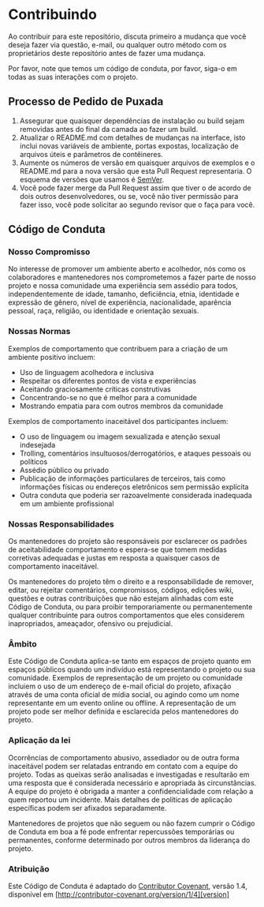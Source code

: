 # Contribuindo

Ao contribuir para este repositório, discuta primeiro a mudança que você deseja fazer via questão,
e-mail, ou qualquer outro método com os proprietários deste repositório antes de fazer uma mudança.

Por favor, note que temos um código de conduta, por favor, siga-o em todas as suas interações com o projeto.

## Processo de Pedido de Puxada

1. Assegurar que quaisquer dependências de instalação ou build sejam removidas antes do final da camada ao fazer um build.
2. Atualizar o README.md com detalhes de mudanças na interface, isto inclui novas variáveis de ambiente, portas expostas, localização de arquivos úteis e parâmetros de contêineres.
3. Aumente os números de versão em quaisquer arquivos de exemplos e o README.md para a nova versão que esta Pull Request representaria. O esquema de versões que usamos é [SemVer](http://semver.org/).
4. Você pode fazer merge da Pull Request assim que tiver o de acordo de dois outros desenvolvedores, ou se, você não tiver permissão para fazer isso, você pode solicitar ao segundo revisor que o faça para você.

## Código de Conduta

### Nosso Compromisso

No interesse de promover um ambiente aberto e acolhedor, nós como os colaboradores e mantenedores nos comprometemos a fazer parte de nosso projeto e
nossa comunidade uma experiência sem assédio para todos, independentemente de idade, tamanho, deficiência, etnia, identidade e expressão de gênero, nível de experiência, nacionalidade, aparência pessoal, raça, religião, ou identidade e orientação sexuais.

### Nossas Normas

Exemplos de comportamento que contribuem para a criação de um ambiente positivo incluem:

- Uso de linguagem acolhedora e inclusiva
- Respeitar os diferentes pontos de vista e experiências
- Aceitando graciosamente críticas construtivas
- Concentrando-se no que é melhor para a comunidade
- Mostrando empatia para com outros membros da comunidade

Exemplos de comportamento inaceitável dos participantes incluem:

- O uso de linguagem ou imagem sexualizada e atenção sexual indesejada
- Trolling, comentários insultuosos/derrogatórios, e ataques pessoais ou políticos
- Assédio público ou privado
- Publicação de informações particulares de terceiros, tais como informações físicas ou endereços eletrônicos sem permissão explícita
- Outra conduta que poderia ser razoavelmente considerada inadequada em um ambiente profissional

### Nossas Responsabilidades

Os mantenedores do projeto são responsáveis por esclarecer os padrões de aceitabilidade
comportamento e espera-se que tomem medidas corretivas adequadas e justas em
resposta a quaisquer casos de comportamento inaceitável.

Os mantenedores do projeto têm o direito e a responsabilidade de remover, editar, ou
rejeitar comentários, compromissos, códigos, edições wiki, questões e outras contribuições
que não estejam alinhadas com este Código de Conduta, ou para proibir temporariamente ou
permanentemente qualquer contribuinte para outros comportamentos que eles considerem inapropriados,
ameaçador, ofensivo ou prejudicial.

### Âmbito

Este Código de Conduta aplica-se tanto em espaços de projeto quanto em espaços públicos quando um indivíduo está representando o projeto ou sua comunidade. Exemplos de representação de um projeto ou comunidade incluiem o uso de um endereço de e-mail oficial do projeto, afixação através de uma conta oficial de mídia social, ou agindo como um nome representante em um evento online ou offline. A representação de um projeto pode ser melhor definida e esclarecida pelos mantenedores do projeto.

### Aplicação da lei

Ocorrências de comportamento abusivo, assediador ou de outra forma inaceitável podem ser relatadas entrando em contato com a equipe do projeto. Todas as queixas serão analisadas e investigadas e resultarão em uma resposta que é considerada necessário e apropriada às circunstâncias. A equipe do projeto é obrigada a manter a confidencialidade com relação a quem reportou um incidente.
Mais detalhes de políticas de aplicação específicas podem ser afixados separadamente.

Mantenedores de projetos que não seguem ou não fazem cumprir o Código de Conduta em boa
a fé pode enfrentar repercussões temporárias ou permanentes, conforme determinado por outros
membros da liderança do projeto.

### Atribuição

Este Código de Conduta é adaptado do [Contributor Covenant][homepage], versão 1.4,
disponível em [http://contributor-covenant.org/version/1/4][version]

[homepage]: http://contributor-covenant.org
[version]: http://contributor-covenant.org/version/1/4/

